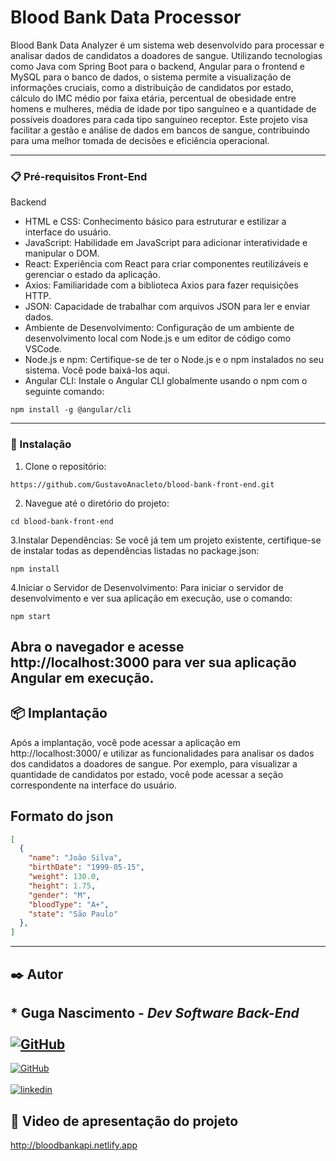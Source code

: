 # Blood Bank Data Processor

Blood Bank Data Analyzer é um sistema web desenvolvido para processar e analisar dados de candidatos a doadores de sangue. Utilizando tecnologias como Java com Spring Boot para o backend, Angular para o frontend e MySQL para o banco de dados, o sistema permite a visualização de informações cruciais, como a distribuição de candidatos por estado, cálculo do IMC médio por faixa etária, percentual de obesidade entre homens e mulheres, média de idade por tipo sanguíneo e a quantidade de possíveis doadores para cada tipo sanguíneo receptor. Este projeto visa facilitar a gestão e análise de dados em bancos de sangue, contribuindo para uma melhor tomada de decisões e eficiência operacional.
___
### 📋 Pré-requisitos Front-End 

Backend
- HTML e CSS: Conhecimento básico para estruturar e estilizar a interface do usuário.
- JavaScript: Habilidade em JavaScript para adicionar interatividade e manipular o DOM.
- React: Experiência com React para criar componentes reutilizáveis e gerenciar o estado da aplicação.
- Axios: Familiaridade com a biblioteca Axios para fazer requisições HTTP.
- JSON: Capacidade de trabalhar com arquivos JSON para ler e enviar dados.
- Ambiente de Desenvolvimento: Configuração de um ambiente de desenvolvimento local com Node.js e um editor de código como VSCode.
- Node.js e npm: Certifique-se de ter o Node.js e o npm instalados no seu sistema. Você pode baixá-los aqui.
- Angular CLI: Instale o Angular CLI globalmente usando o npm com o seguinte comando:
```
npm install -g @angular/cli

```

___

### 🔧 Instalação

1. Clone o repositório:
```
https://github.com/GustavoAnacleto/blood-bank-front-end.git
```
2. Navegue até o diretório do projeto:
```
cd blood-bank-front-end
```

3.Instalar Dependências: Se você já tem um projeto existente, certifique-se de instalar todas as dependências listadas no package.json:
```
npm install
```
4.Iniciar o Servidor de Desenvolvimento: Para iniciar o servidor de desenvolvimento e ver sua aplicação em execução, use o comando:
```
npm start
```
## Abra o navegador e acesse http://localhost:3000 para ver sua aplicação Angular em execução.

## 📦 Implantação

Após a implantação, você pode acessar a aplicação em http://localhost:3000/ e utilizar as funcionalidades para analisar os dados dos candidatos a doadores de sangue. Por exemplo, para visualizar a quantidade de candidatos por estado, você pode acessar a seção correspondente na interface do usuário.
## Formato do json
```json
[
  {
    "name": "João Silva",
    "birthDate": "1999-05-15",
    "weight": 130.0,
    "height": 1.75,
    "gender": "M",
    "bloodType": "A+",
    "state": "São Paulo"
  },
]
```
___

## ✒️ Autor
## * **Guga Nascimento** - *Dev Software Back-End* <br> <br>[![GitHub](https://img.shields.io/badge/GitHub-000?style=for-the-badge&logo=github&logoColor=)](https://github.com/GustavoAnacleto)<br>
[![GitHub](https://img.shields.io/badge/GitHub-000?style=for-the-badge&logo=github&logoColor=)](https://github.com/Guga-Nascimento)<br> <br>[![linkedin](https://img.shields.io/badge/linkedin-0A66C2?style=for-the-badge&logo=linkedin&logoColor=white)](https://www.linkedin.com/in/guga-nascimento) 


## 🎁 Video de apresentação do projeto
<a>http://bloodbankapi.netlify.app</a>
